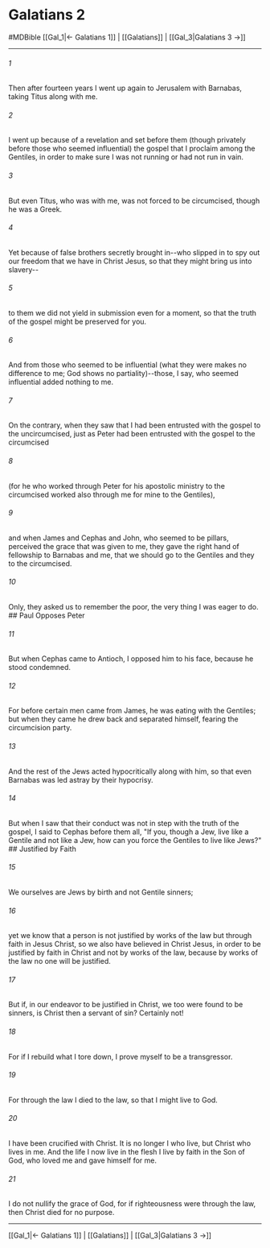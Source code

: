 # Galatians 2
#MDBible
[[Gal_1|← Galatians 1]] | [[Galatians]] | [[Gal_3|Galatians 3 →]]

***

###### 1 
Then after fourteen years I went up again to Jerusalem with Barnabas, taking Titus along with me. 

###### 2 
I went up because of a revelation and set before them (though privately before those who seemed influential) the gospel that I proclaim among the Gentiles, in order to make sure I was not running or had not run in vain. 

###### 3 
But even Titus, who was with me, was not forced to be circumcised, though he was a Greek. 

###### 4 
Yet because of false brothers secretly brought in--who slipped in to spy out our freedom that we have in Christ Jesus, so that they might bring us into slavery-- 

###### 5 
to them we did not yield in submission even for a moment, so that the truth of the gospel might be preserved for you. 

###### 6 
And from those who seemed to be influential (what they were makes no difference to me; God shows no partiality)--those, I say, who seemed influential added nothing to me. 

###### 7 
On the contrary, when they saw that I had been entrusted with the gospel to the uncircumcised, just as Peter had been entrusted with the gospel to the circumcised 

###### 8 
(for he who worked through Peter for his apostolic ministry to the circumcised worked also through me for mine to the Gentiles), 

###### 9 
and when James and Cephas and John, who seemed to be pillars, perceived the grace that was given to me, they gave the right hand of fellowship to Barnabas and me, that we should go to the Gentiles and they to the circumcised. 

###### 10 
Only, they asked us to remember the poor, the very thing I was eager to do. ## Paul Opposes Peter 

###### 11 
But when Cephas came to Antioch, I opposed him to his face, because he stood condemned. 

###### 12 
For before certain men came from James, he was eating with the Gentiles; but when they came he drew back and separated himself, fearing the circumcision party. 

###### 13 
And the rest of the Jews acted hypocritically along with him, so that even Barnabas was led astray by their hypocrisy. 

###### 14 
But when I saw that their conduct was not in step with the truth of the gospel, I said to Cephas before them all, "If you, though a Jew, live like a Gentile and not like a Jew, how can you force the Gentiles to live like Jews?" ## Justified by Faith 

###### 15 
We ourselves are Jews by birth and not Gentile sinners; 

###### 16 
yet we know that a person is not justified by works of the law but through faith in Jesus Christ, so we also have believed in Christ Jesus, in order to be justified by faith in Christ and not by works of the law, because by works of the law no one will be justified. 

###### 17 
But if, in our endeavor to be justified in Christ, we too were found to be sinners, is Christ then a servant of sin? Certainly not! 

###### 18 
For if I rebuild what I tore down, I prove myself to be a transgressor. 

###### 19 
For through the law I died to the law, so that I might live to God. 

###### 20 
I have been crucified with Christ. It is no longer I who live, but Christ who lives in me. And the life I now live in the flesh I live by faith in the Son of God, who loved me and gave himself for me. 

###### 21 
I do not nullify the grace of God, for if righteousness were through the law, then Christ died for no purpose. 

***

[[Gal_1|← Galatians 1]] | [[Galatians]] | [[Gal_3|Galatians 3 →]]

